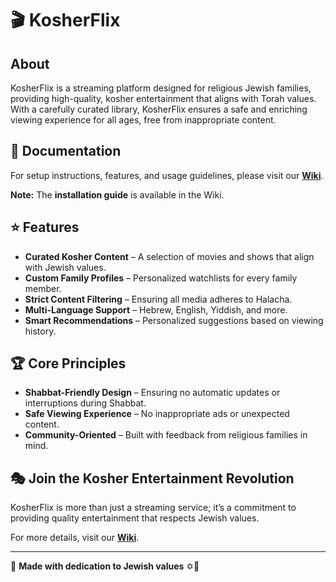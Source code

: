 # 🎬 KosherFlix

## About
KosherFlix is a streaming platform designed for religious Jewish families, providing high-quality, kosher entertainment that aligns with Torah values. With a carefully curated library, KosherFlix ensures a safe and enriching viewing experience for all ages, free from inappropriate content.

## 📖 Documentation
For setup instructions, features, and usage guidelines, please visit our **[Wiki](https://github.com/Yedidya-Darshan-code/Netflix-KosherStyle/wiki)**.

**Note:** The **installation guide** is available in the Wiki.

## ⭐ Features
- **Curated Kosher Content** – A selection of movies and shows that align with Jewish values.
- **Custom Family Profiles** – Personalized watchlists for every family member.
- **Strict Content Filtering** – Ensuring all media adheres to Halacha.
- **Multi-Language Support** – Hebrew, English, Yiddish, and more.
- **Smart Recommendations** – Personalized suggestions based on viewing history.

## 🏆 Core Principles
- **Shabbat-Friendly Design** – Ensuring no automatic updates or interruptions during Shabbat.
- **Safe Viewing Experience** – No inappropriate ads or unexpected content.
- **Community-Oriented** – Built with feedback from religious families in mind.

## 🎭 Join the Kosher Entertainment Revolution
KosherFlix is more than just a streaming service; it’s a commitment to providing quality entertainment that respects Jewish values.

For more details, visit our **[Wiki](https://github.com/Yedidya-Darshan-code/Netflix-KosherStyle/wiki)**.

---
📌 **Made with dedication to Jewish values** ✡️🎥
